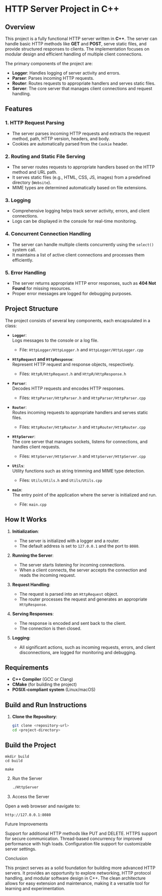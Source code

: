 # HTTP Server Project in C++

## Overview

This project is a fully functional HTTP server written in **C++**. The server can handle basic HTTP methods like **GET** and **POST**, serve static files, and provide structured responses to clients. The implementation focuses on modular design and efficient handling of multiple client connections.

The primary components of the project are:

- **Logger**: Handles logging of server activity and errors.
- **Parser**: Parses incoming HTTP requests.
- **Router**: Routes requests to appropriate handlers and serves static files.
- **Server**: The core server that manages client connections and request handling.

## Features

### 1. **HTTP Request Parsing**
- The server parses incoming HTTP requests and extracts the request method, path, HTTP version, headers, and body.
- Cookies are automatically parsed from the `Cookie` header.

### 2. **Routing and Static File Serving**
- The server routes requests to appropriate handlers based on the HTTP method and URL path.
- It serves static files (e.g., HTML, CSS, JS, images) from a predefined directory (`Website`).
- MIME types are determined automatically based on file extensions.

### 3. **Logging**
- Comprehensive logging helps track server activity, errors, and client connections.
- Logs can be displayed in the console for real-time monitoring.

### 4. **Concurrent Connection Handling**
- The server can handle multiple clients concurrently using the `select()` system call.
- It maintains a list of active client connections and processes them efficiently.

### 5. **Error Handling**
- The server returns appropriate HTTP error responses, such as **404 Not Found** for missing resources.
- Proper error messages are logged for debugging purposes.

## Project Structure

The project consists of several key components, each encapsulated in a class:

- **`Logger`**:  
  Logs messages to the console or a log file.  
  - File: `HttpLogger/HttpLogger.h` and `HttpLogger/HttpLogger.cpp`

- **`HttpRequest` and `HttpResponse`**:  
  Represent HTTP request and response objects, respectively.  
  - Files: `HttpR/HttpRequest.h` and `HttpR/HttpResponse.h`

- **`Parser`**:  
  Decodes HTTP requests and encodes HTTP responses.  
  - Files: `HttpParser/HttpParser.h` and `HttpParser/HttpParser.cpp`

- **`Router`**:  
  Routes incoming requests to appropriate handlers and serves static files.  
  - Files: `HttpRouter/HttpRouter.h` and `HttpRouter/HttpRouter.cpp`

- **`HttpServer`**:  
  The core server that manages sockets, listens for connections, and handles client requests.  
  - Files: `HttpServer/HttpServer.h` and `HttpServer/HttpServer.cpp`

- **`Utils`**:  
  Utility functions such as string trimming and MIME type detection.  
  - Files: `Utils/Utils.h` and `Utils/Utils.cpp`

- **`main`**:  
  The entry point of the application where the server is initialized and run.  
  - File: `main.cpp`

## How It Works

1. **Initialization**:  
   - The server is initialized with a logger and a router.
   - The default address is set to `127.0.0.1` and the port to `8080`.

2. **Running the Server**:  
   - The server starts listening for incoming connections.
   - When a client connects, the server accepts the connection and reads the incoming request.

3. **Request Handling**:  
   - The request is parsed into an `HttpRequest` object.
   - The router processes the request and generates an appropriate `HttpResponse`.

4. **Serving Responses**:  
   - The response is encoded and sent back to the client.
   - The connection is then closed.

5. **Logging**:  
   - All significant actions, such as incoming requests, errors, and client disconnections, are logged for monitoring and debugging.

## Requirements

- **C++ Compiler** (GCC or Clang)
- **CMake** (for building the project)
- **POSIX-compliant system** (Linux/macOS)

## Build and Run Instructions

1. **Clone the Repository**:

   ```bash
   git clone <repository-url>
   cd <project-directory>
## Build the Project

    
    mkdir build
    cd build
    
    make

2. Run the Server
    ```bash
    ./HttpServer

3. Access the Server

Open a web browser and navigate to:
    
    http://127.0.0.1:8080

Future Improvements

Support for additional HTTP methods like PUT and DELETE.
HTTPS support for secure communication.
Thread-based concurrency for improved performance with high loads.
Configuration file support for customizable server settings.

Conclusion

This project serves as a solid foundation for building more advanced HTTP servers. It provides an opportunity to explore networking, HTTP protocol handling, and modular software design in C++. The clean architecture allows for easy extension and maintenance, making it a versatile tool for learning and experimentation.
